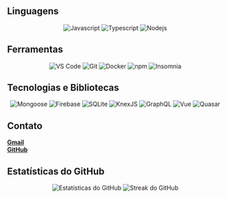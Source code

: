 ## Linguagens

<p align="center">
  <img alt="Javascript" src="https://img.shields.io/badge/-Javascript-333?style=flat-square&logo=javascript&logoColor=white" />
  <img alt="Typescript" src="https://img.shields.io/badge/-Typescript-333?style=flat-square&logo=typescript&logoColor=blue" />
  <img alt="Nodejs" src="https://img.shields.io/badge/-Nodejs-43853d?style=flat-square&logo=Node.js&logoColor=white" />
</p>

## Ferramentas

<p align="center">
  <img alt="VS Code" src="https://img.shields.io/badge/-Visual%20Studio%20Code-333?style=flat-square&logo=visualstudiocode&logoColor=white" />
  <img alt="Git" src="https://img.shields.io/badge/-Git-F05032?style=flat-square&logo=git&logoColor=white" />
  <img alt="Docker" src="https://img.shields.io/badge/-Docker-2496ED?style=flat-square&logo=docker&logoColor=white" />
  <img alt="npm" src="https://img.shields.io/badge/-NPM-CB3837?style=flat-square&logo=npm&logoColor=white" />
  <img alt="Insomnia" src="https://img.shields.io/badge/-Insomnia-5849BE?style=flat-square&logo=insomnia&logoColor=white" />
</p>

## Tecnologias e Bibliotecas

<p align="center">
  <img alt="Mongoose" src="https://img.shields.io/badge/-Mongoose-880e4f?style=flat-square&logo=mongoose&logoColor=white" />
  <img alt="Firebase" src="https://img.shields.io/badge/-Firebase-FFCA28?style=flat-square&logo=firebase&logoColor=black" />
  <img alt="SQLite" src="https://img.shields.io/badge/-SQLite-003B57?style=flat-square&logo=sqlite&logoColor=white" />
  <img alt="KnexJS" src="https://img.shields.io/badge/-Knex.js-00a800?style=flat-square&logo=knex.js&logoColor=white" />
  <img alt="GraphQL" src="https://img.shields.io/badge/-GraphQL-E10098?style=flat-square&logo=graphql&logoColor=white" />
  <img alt="Vue" src="https://img.shields.io/badge/-Vue.js-4fc08d?style=flat-square&logo=vuedotjs&logoColor=white" />
  <img alt="Quasar" src="https://img.shields.io/badge/-Quasar-28A6D4?style=flat-square&logo=quasar&logoColor=white" />
</p>

## Contato

[**Gmail**](https://mail.google.com/mail/u/1/#inbox?compose=lqrsmGflZrfmHxJDXHSbDFJHdjrRsqrdnbKngpXjbDKjjZJlTnnxKsnMrvkMdFrKrCHbjKHQfglhQZgMT)  
[**GitHub**](https://github.com/gabrielmousquer0)

## Estatísticas do GitHub

<p align="center">
  <img src="https://github-readme-stats.vercel.app/api?username=gabrielmousquer0&show_icons=true&theme=dark&hide=stars,issues&count_private=true" alt="Estatísticas do GitHub" />
  <img src="https://streak-stats.demolab.com/?user=gabrielmousquer0&theme=dark&hide_border=true&locale=pt-br" alt="Streak do GitHub" />
</p>
